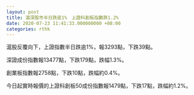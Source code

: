 ```yaml
---
layout: post
title: 滬深股市半日跌逾1%　上證科創板指數跌1.2%
date: 2020-07-23 11:41:33.000000000 +08:00
categories: rthk
---
```


滬股反覆向下，上證指數半日跌逾1%，報3293點，下跌39點。

深證成份指數報13477點，下跌179點，跌幅1.3%。

創業板指數報2758點，下跌10點，跌幅約0.4%。

今日起實時報價的上證科創板50成份指數報1479點，下跌17點，跌幅約1.2%。
